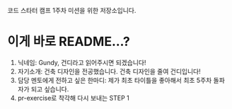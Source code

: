 코드 스타터 캠프 1주차 미션을 위한 저장소입니다.

# 이게 바로 README...?
 1. 닉네임: Gundy, 건디라고 읽어주시면 되겠습니다!
 2. 자기소개: 건축 디자인을 전공했습니다. 건축 디자인을 줄여 건디입니다!
 3. 담당 멘토에게 전하고 싶은 한마디: 제가 최초 타이틀을 좋아해서 최초 5주차 돌파자가 되고 싶습니다.
 4. pr-exercise로 착각해 다시 보내는 STEP 1
